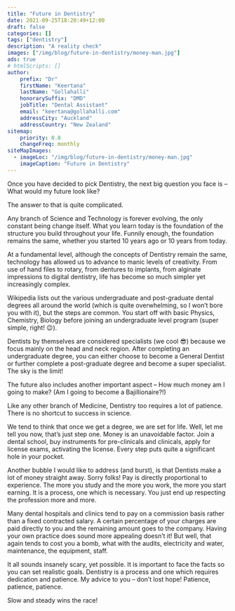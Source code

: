 ```yaml
---
title: "Future in Dentistry"
date: 2021-09-25T18:20:49+12:00
draft: false
categories: []
tags: ["dentistry"]
description: "A reality check"
images: ["/img/blog/future-in-dentistry/money-man.jpg"]
ads: true
# htmlScripts: []
author:
    prefix: "Dr"
    firstName: "Keertana"
    lastName: "Gollahalli"
    honorarySuffix: "DMD"
    jobTitle: "Dental Assistant"
    email: "keertana@gollahalli.com"
    addressCity: "Auckland"
    addressCountry: "New Zealand"
sitemap:
    priority: 0.8
    changeFreq: monthly
siteMapImages:
  - imageLoc: "/img/blog/future-in-dentistry/money-man.jpg"
    imageCaption: "Future in Dentistry"
---
```


Once you have decided to pick Dentistry, the next big question you face is – What would my future look like?

The answer to that is quite complicated.

Any branch of Science and Technology is forever evolving, the only constant being change itself. What you learn today is the foundation of the structure you build throughout your life. Funnily enough, the foundation remains the same, whether you started 10 years ago or 10 years from today.

At a fundamental level, although the concepts of Dentistry remain the same, technology has allowed us to advance to manic levels of creativity. From use of hand files to rotary, from dentures to implants, from alginate impressions to digital dentistry, life has become so much simpler yet increasingly complex.

Wikipedia lists out the various undergraduate and post-graduate dental degrees all around the world (which is quite overwhelming, so I won’t bore you with it), but the steps are common. You start off with basic Physics, Chemistry, Biology before joining an undergraduate level program (super simple, right! :wink:).

Dentists by themselves are considered specialists (we cool :sunglasses:) because we focus mainly on the head and neck region. After completing an undergraduate degree, you can either choose to become a General Dentist or further complete a post-graduate degree and become a super specialist. The sky is the limit!

The future also includes another important aspect – How much money am I going to make? (Am I going to become a Bajillionaire?!)

Like any other branch of Medicine, Dentistry too requires a lot of patience. There is no shortcut to success in science. 

We tend to think that once we get a degree, we are set for life. Well, let me tell you now, that’s just step one. Money is an unavoidable factor. Join a dental school, buy instruments for pre-clinicals and clinicals, apply for license exams, activating the license. Every step puts quite a significant hole in your pocket.

Another bubble I would like to address (and burst), is that Dentists make a lot of money straight away. Sorry folks! Pay is directly proportional to experience. The more you study and the more you work, the more you start earning. It is a process, one which is necessary. You just end up respecting the profession more and more. 

Many dental hospitals and clinics tend to pay on a commission basis rather than a fixed contracted salary. A certain percentage of your charges are paid directly to you and the remaining amount goes to the company. Having your own practice does sound more appealing doesn’t it! But well, that again tends to cost you a bomb, what with the audits, electricity and water, maintenance, the equipment, staff.

It all sounds insanely scary, yet possible. It is important to face the facts so you can set realistic goals. Dentistry is a process and one which requires dedication and patience. My advice to you – don’t lost hope! Patience, patience, patience. 

Slow and steady wins the race!
